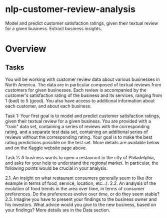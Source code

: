 # nlp-customer-review-analysis
Model and predict customer satisfaction ratings, given their textual review for a given business. Extract business insights.
# Overview
## Tasks
You will be working with customer review data about various businesses in North America. The data are in particular composed of textual reviews from customers for given businesses. Each review is accompanied by the customer's satisfaction rating of the business and its services, ranging from 1 (bad) to 5 (good). You also have access to additional information about each customer, and about each business.

Task 1: Your first goal is to model and predict customer satisfaction ratings, given their textual review for a given business.
You are provided with a "train" data set, containing a series of reviews with the corresponding rating, and a separate test data set, containing an additional series of reviews without the corresponding rating. Your goal is to make the best rating predictions possible on the test set. More details are available below and on the Kaggle website page above.

Task 2: A business wants to open a restaurant in the city of Philadelphia, and asks for your help to understand the regional market. In particular, the following points would be crucial in your analysis.

2.1. An insight on what restaurant consumers generally seem to like (for example in terms of food, service, location, etc…).
2.2. An analysis of the evolution of food trends in the area over time, in terms of consumer preferences. Do the preferences evolve over time, or do they seem stable?
2.3. Imagine you have to present your findings to the business owner and his investors. What advice would you give to the new business, based on your findings?
More details are in the Data section.
